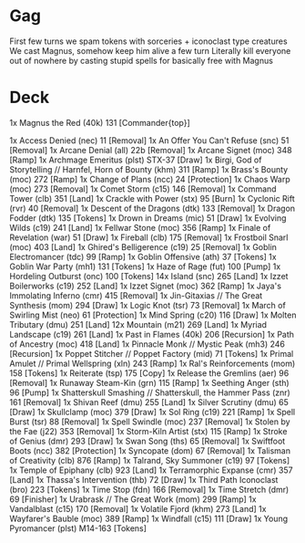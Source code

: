 # Gag

First few turns we spam tokens with sorceries + iconoclast type creatures
We cast Magnus, somehow keep him alive a few turn
Literally kill everyone out of nowhere by casting stupid spells for basically free with Magnus
# Deck

1x Magnus the Red (40k) 131 [Commander{top}]

1x Access Denied (nec) 11 [Removal]
1x An Offer You Can't Refuse (snc) 51 [Removal]
1x Arcane Denial (all) 22b [Removal]
1x Arcane Signet (moc) 348 [Ramp]
1x Archmage Emeritus (plst) STX-37 [Draw]
1x Birgi, God of Storytelling // Harnfel, Horn of Bounty (khm) 311 [Ramp]
1x Brass's Bounty (moc) 272 [Ramp]
1x Change of Plans (ncc) 24 [Protection]
1x Chaos Warp (moc) 273 [Removal]
1x Comet Storm (c15) 146 [Removal]
1x Command Tower (clb) 351 [Land]
1x Crackle with Power (stx) 95 [Burn]
1x Cyclonic Rift (rvr) 40 [Removal]
1x Descent of the Dragons (dtk) 133 [Removal]
1x Dragon Fodder (dtk) 135 [Tokens]
1x Drown in Dreams (mic) 51 [Draw]
1x Evolving Wilds (c19) 241 [Land]
1x Fellwar Stone (moc) 356 [Ramp]
1x Finale of Revelation (war) 51 [Draw]
1x Fireball (clb) 175 [Removal]
1x Frostboil Snarl (moc) 403 [Land]
1x Ghired's Belligerence (c19) 25 [Removal]
1x Goblin Electromancer (tdc) 99 [Ramp]
1x Goblin Offensive (ath) 37 [Tokens]
1x Goblin War Party (mh1) 131 [Tokens]
1x Haze of Rage (fut) 100 [Pump]
1x Hordeling Outburst (onc) 100 [Tokens]
14x Island (snc) 265 [Land]
1x Izzet Boilerworks (c19) 252 [Land]
1x Izzet Signet (moc) 362 [Ramp]
1x Jaya's Immolating Inferno (cmr) 415 [Removal]
1x Jin-Gitaxias // The Great Synthesis (mom) 294 [Draw]
1x Logic Knot (tsr) 73 [Removal]
1x March of Swirling Mist (neo) 61 [Protection]
1x Mind Spring (c20) 116 [Draw]
1x Molten Tributary (dmu) 251 [Land]
12x Mountain (m21) 269 [Land]
1x Myriad Landscape (c19) 261 [Land]
1x Past in Flames (40k) 206 [Recursion]
1x Path of Ancestry (moc) 418 [Land]
1x Pinnacle Monk // Mystic Peak (mh3) 246 [Recursion]
1x Poppet Stitcher // Poppet Factory (mid) 71 [Tokens]
1x Primal Amulet // Primal Wellspring (xln) 243 [Ramp]
1x Ral's Reinforcements (mom) 158 [Tokens]
1x Reiterate (tsp) 175 [Copy]
1x Release the Gremlins (aer) 96 [Removal]
1x Runaway Steam-Kin (grn) 115 [Ramp]
1x Seething Anger (sth) 96 [Pump]
1x Shatterskull Smashing // Shatterskull, the Hammer Pass (znr) 161 [Removal]
1x Shivan Reef (dmu) 255 [Land]
1x Silver Scrutiny (dmu) 65 [Draw]
1x Skullclamp (moc) 379 [Draw]
1x Sol Ring (c19) 221 [Ramp]
1x Spell Burst (tsr) 88 [Removal]
1x Spell Swindle (moc) 237 [Removal]
1x Stolen by the Fae (j22) 353 [Removal]
1x Storm-Kiln Artist (stx) 115 [Ramp]
1x Stroke of Genius (dmr) 293 [Draw]
1x Swan Song (ths) 65 [Removal]
1x Swiftfoot Boots (ncc) 382 [Protection]
1x Syncopate (dom) 67 [Removal]
1x Talisman of Creativity (clb) 876 [Ramp]
1x Talrand, Sky Summoner (c19) 97 [Tokens]
1x Temple of Epiphany (clb) 923 [Land]
1x Terramorphic Expanse (cmr) 357 [Land]
1x Thassa's Intervention (thb) 72 [Draw]
1x Third Path Iconoclast (bro) 223 [Tokens]
1x Time Stop (fdn) 166 [Removal]
1x Time Stretch (dmr) 69 [Finisher]
1x Urabrask // The Great Work (mom) 299 [Ramp]
1x Vandalblast (c15) 170 [Removal]
1x Volatile Fjord (khm) 273 [Land]
1x Wayfarer's Bauble (moc) 389 [Ramp]
1x Windfall (c15) 111 [Draw]
1x Young Pyromancer (plst) M14-163 [Tokens]
